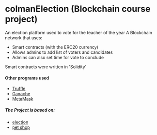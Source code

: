 # colmanElection (Blockchain course project)

An election platform used to vote for the teacher of the year
A Blockchain network that uses:
* Smart contracts (with the ERC20 currency)
* Allows admins to add list of voters and candidates
* Admins can also set time for vote to conclude

Smart contracts were written in 'Solidity'
#### Other programs used
* [Truffle](https://www.trufflesuite.com/)
* [Ganache](https://www.trufflesuite.com/ganache)
* [MetaMask](https://metamask.io/)


##### The Project is based on:
- [election](https://github.com/dappuniversity/election)
- [pet shop](https://github.com/truffle-box/pet-shop-box)

